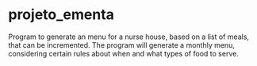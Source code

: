 # projeto_ementa
Program to generate an menu for a nurse house, based on a list of meals, that can be incremented. The program will generate a monthly menu, considering certain rules about when and what types of food to serve.
